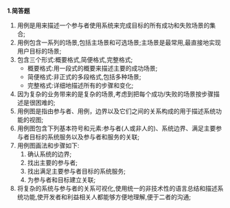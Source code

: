 **1.简答题**

  1. 用例是用来描述一个参与者使用系统来完成目标的所有成功和失败场景的集合;
  2. 用例包含一系列的场景,包括主场景和可选场景;主场景是最常用,最直接地实现用户目标的场景;
  3. 包含三个形式:概要格式,简便格式,完整格式;
      * 概要格式:用一段式的概要来描述主要的成功场景;
      * 简便格式:非正式的多段格式,包括多种场景;
      * 完整格式:详细地描述所有的步骤和变化;
  4. 因为复杂的业务带来的是复杂的场景,考虑到把每个成功/失败的场景按步骤描述是很困难的;
  5. 用例图是指由参与者、用例，边界以及它们之间的关系构成的用于描述系统功能的视图;
  6. 用例图包含下列基本符号和元素:参与者(人或非人的)、系统边界、满足主要参与者目标的系统服务以及参与者和服务的关联;
  7. 用例图画法和步骤如下:
     1. 确认系统的边界;
     2. 找出主要的参与者;
     3. 找出满足主要参与者目标的系统服务;
     4. 为参与者和目标建立关联;  
  8. 将复杂的系统与参与者的关系可视化,使用统一的非技术性的语言总结和描述系统功能,使开发者和利益相关人都能够方便地理解,便于二者的沟通;
